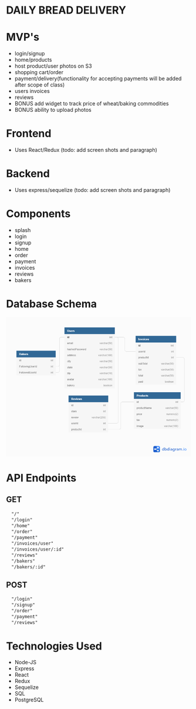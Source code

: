 # DAILY BREAD DELIVERY

# MVP's

- login/signup
- home/products
- host product/user photos on S3
- shopping cart/order
- payment/delivery(functionality for accepting payments will be added after scope of class)
- users invoices
- reviews
- BONUS add widget to track price of wheat/baking commodities
- BONUS ability to upload photos


# Frontend

- Uses React/Redux (todo: add screen shots and paragraph)


# Backend

- Uses express/sequelize (todo: add screen shots and paragraph)


# Components

- splash
- login
- signup
- home
- order
- payment
- invoices
- reviews
- bakers


# Database Schema

![Database Schema](./DBD-database-schema.png)


# API Endpoints

## GET
      "/"
      "/login"
      "/home"
      "/order"
      "/payment"
      "/invoices/user"
      "/invoices/user/:id"
      "/reviews"
      "/bakers"
      "/bakers/:id"

## POST
      "/login"
      "/signup"
      "/order"
      "/payment"
      "/reviews"
      

# Technologies Used

- Node-JS 
- Express 
- React 
- Redux 
- Sequelize
- SQL
- PostgreSQL

